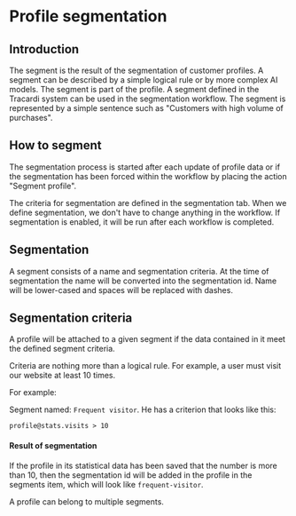 # Profile segmentation

## Introduction

The segment is the result of the segmentation of customer profiles. A segment can be described by a simple logical rule
or by more complex AI models. The segment is part of the profile. A segment defined in the Tracardi system can be used
in the segmentation workflow. The segment is represented by a simple sentence such as "Customers with high volume of
purchases".

## How to segment

The segmentation process is started after each update of profile data or if the segmentation has been forced within the
workflow by placing the action "Segment profile".

The criteria for segmentation are defined in the segmentation tab. When we define segmentation, we don't have to change
anything in the workflow. If segmentation is enabled, it will be run after each workflow is completed.

## Segmentation

A segment consists of a name and segmentation criteria. At the time of segmentation the name will be converted into the
segmentation id. Name will be lower-cased and spaces will be replaced with dashes.

## Segmentation criteria

A profile will be attached to a given segment if the data contained in it meet the defined segment criteria.

Criteria are nothing more than a logical rule. For example, a user must visit our website at least 10 times.

For example:

Segment named: `Frequent visitor`. He has a criterion that looks like this:

``
profile@stats.visits > 10
``

#### Result of segmentation

If the profile in its statistical data has been saved that the number is more than 10, then the segmentation id will be
added in the profile in the segments item, which will look like `frequent-visitor`.

A profile can belong to multiple segments. 




